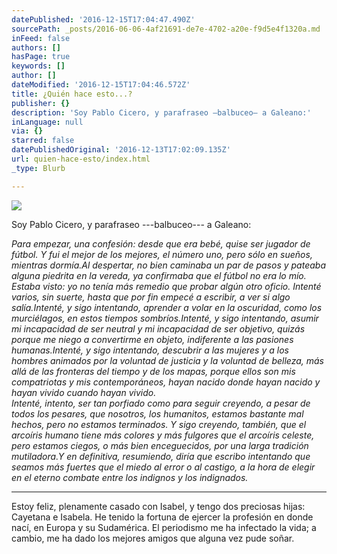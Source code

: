 ```yaml
---
datePublished: '2016-12-15T17:04:47.490Z'
sourcePath: _posts/2016-06-06-4af21691-de7e-4702-a20e-f9d5e4f1320a.md
inFeed: false
authors: []
hasPage: true
keywords: []
author: []
dateModified: '2016-12-15T17:04:46.572Z'
title: ¿Quién hace esto...?
publisher: {}
description: 'Soy Pablo Cicero, y parafraseo —balbuceo— a Galeano:'
inLanguage: null
via: {}
starred: false
datePublishedOriginal: '2016-12-13T17:02:09.135Z'
url: quien-hace-esto/index.html
_type: Blurb

---
```

![](https://s3-us-west-2.amazonaws.com/the-grid-img/p/3d11208dd82679f26135228a748ee3686c9e79b6.jpg)

Soy Pablo Cicero, y parafraseo ---balbuceo--- a Galeano:

_Para empezar, una confesión: desde que era bebé, quise ser jugador de fútbol. Y fui el mejor de los mejores, el número uno, pero sólo en sueños, mientras dormía.Al despertar, no bien caminaba un par de pasos y pateaba alguna piedrita en la vereda, ya confirmaba que el fútbol no era lo mío. Estaba visto: yo no tenía más remedio que probar algún otro oficio. Intenté varios, sin suerte, hasta que por fin empecé a escribir, a ver si algo salía.Intenté, y sigo intentando, aprender a volar en la oscuridad, como los murciélagos, en estos tiempos sombríos.Intenté, y sigo intentando, asumir mi incapacidad de ser neutral y mi incapacidad de ser objetivo, quizás porque me niego a convertirme en objeto, indiferente a las pasiones humanas.Intenté, y sigo intentando, descubrir a las mujeres y a los hombres animados por la voluntad de justicia y la voluntad de belleza, más allá de las fronteras del tiempo y de los mapas, porque ellos son mis compatriotas y mis contemporáneos, hayan nacido donde hayan nacido y hayan vivido cuando hayan vivido._  
_Intenté, intento, ser tan porfiado como para seguir creyendo, a pesar de todos los pesares, que nosotros, los humanitos, estamos bastante mal hechos, pero no estamos terminados. Y sigo creyendo, también, que el arcoíris humano tiene más colores y más fulgores que el arcoíris celeste, pero estamos ciegos, o más bien enceguecidos, por una larga tradición mutiladora.Y en definitiva, resumiendo, diría que escribo intentando que seamos más fuertes que el miedo al error o al castigo, a la hora de elegir en el eterno combate entre los indignos y los indignados._

---

Estoy feliz, plenamente casado con Isabel, y tengo dos preciosas hijas: Cayetana e Isabela. He tenido la fortuna de ejercer la profesión en donde nací, en Europa y su Sudamérica. El periodismo me ha infectado la vida; a cambio, me ha dado los mejores amigos que alguna vez pude soñar.